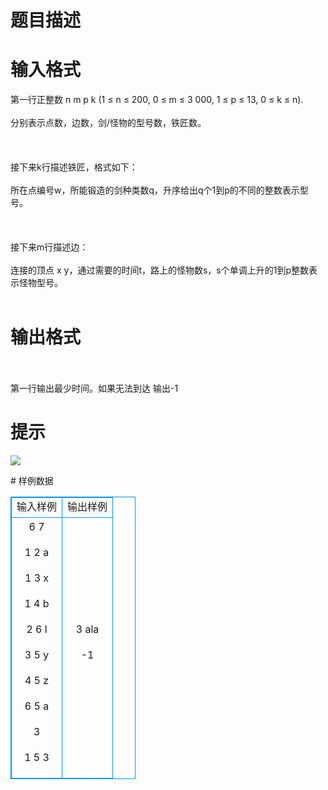 # 

 
 # 题目描述 
<p>
</p> 

 
 # 输入格式 
<p>
第一行正整数 n m p k    (1 ≤ n ≤ 200, 0 ≤ m ≤ 3 000, 1 ≤ p ≤ 13, 0 ≤ k ≤ n).<br><br>分别表示点数，边数，剑/怪物的型号数，铁匠数。<br><br> <br><br>接下来k行描述铁匠，格式如下：<br><br>所在点编号w，所能锻造的剑种类数q，升序给出q个1到p的不同的整数表示型号。<br><br> <br><br>接下来m行描述边：<br><br>连接的顶点 x y，通过需要的时间t，路上的怪物数s，s个单调上升的1到p整数表示怪物型号。<br><br> </p> 

 
 # 输出格式 
<p>
<br><br>第一行输出最少时间。如果无法到达 输出-1<br></p> 

 
 # 提示 
<p>
<img border="0" src="/source/joyoi/tyvj-3589/img/aHR0cDovL3d3dy5qb3lvaS5jbi9wcm9ibGVtL3R5dmotMzU4OS9wcm9ibGVtc19pbWFnZXMvMjQzOC8xMTM5LmpwZw==.jpg"> </p> 
# 样例数据
<style>
        table,table tr th, table tr td { border:1px solid #0094ff; }
        table { width: 200px; min-height: 25px; line-height: 25px; text-align: center; border-collapse: collapse;}   
    </style>
<table>
	<tr>
		<td>输入样例</td>
		<td>输出样例</td>
	</tr>
<tr><td>6 7

1 2 a

1 3 x

1 4 b

2 6 l

3 5 y

4 5 z

6 5 a

3

1 5 3
</td><td>3 ala

-1</td></tr></table>
